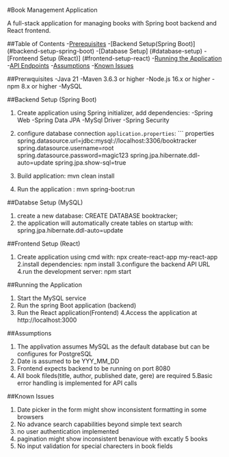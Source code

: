 #Book Management Application

A full-stack application for managing books with Spring boot backend and React frontend.

##Table of Contents
-[Prerequisites](#prerequisites)
-[Backend Setup(Spring Boot)] (#backend-setup-spring-boot)
-[Database Setup] (#database-setup)
-[Fronteend Setup (React)] (#frontend-setup-react)
-[Running the Application](#running-the-application)
-[API Endpoints](#api-endpoints)
-[Assumptions](#assumptions)
-[Known Issues](#known-issues)

##Prerwquisites
-Java 21
-Maven 3.6.3 or higher
-Node.js 16.x or higher
-npm 8.x or higher
-MySQL

##Backend Setup (Spring Boot)
1. Create application using Spring initializer, add dependencies:
-Spring Web
-Spring Data JPA
-MySql Driver
-Spring Security

2. configure database connection `application.properties`: ``` properties
spring.datasource.url=jdbc:mysql://localhost:3306/booktracker
spring.datasource.username=root
spring.datasource.password=magic123
spring.jpa.hibernate.ddl-auto=update
spring.jpa.show-sql=true

3. Build application: mvn clean install
4. Run the application : mvn spring-boot:run

##Databse Setup (MySQL)
1. create a new database: CREATE DATABASE booktracker;
2. the application will automatically create tables on startup with: spring.jpa.hibernate.ddl-auto=update

##Frontend Setup (React)
1. Create application using cmd with: npx create-react-app my-react-app
2.install dependencies: npm install
3.configure the backend API URL
4.run the development server: npm start

##Running the Application
1. Start the MySQL service
2. Run the spring Boot application (backend)
3. Run the React application(Frontend)
4.Access the application at http://localhost:3000

##Assumptions
1. The applivation assumes MySQL as the default database but can be configures for PostgreSQL
2. Date is assumed to be YYY_MM_DD
3. Frontend expects backend to be running on port 8080
4. All book fileds(title, author, published date, gere) are required
5.Basic error handling is implemented for API calls

##Known Issues
1. Date picker in the form might show inconsistent formatting in some browsers
2. No advance search capabilities beyond simple text search
3. no user authentication implemented
4. pagination might show inconsistent benavioue with excatly 5 books
5. No input validation for special charecters in book fields

